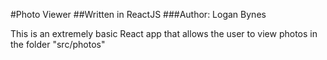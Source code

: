 #Photo Viewer
##Written in ReactJS
###Author: Logan Bynes

This is an extremely basic React app that allows the user to view photos in the folder "src/photos"